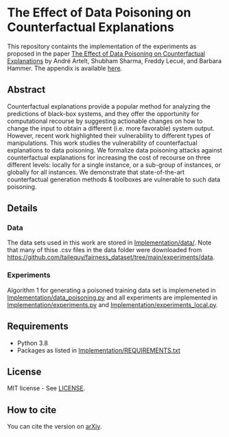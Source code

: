 # The Effect of Data Poisoning on Counterfactual Explanations

This repository containts the implementation of the experiments as proposed in the paper [The Effect of Data Poisoning on Counterfactual Explanations](paper.pdf) by André Artelt, Shubham Sharma, Freddy Lecué, and Barbara Hammer. The appendix is available [here](appendix.pdf).

## Abstract

Counterfactual explanations provide a popular method for analyzing the predictions of black-box systems, and they offer the opportunity for computational recourse by suggesting actionable changes on how to change the input to obtain a different (i.e. more favorable) system output. However, recent work highlighted their vulnerability to different types of manipulations.
This work studies the vulnerability of counterfactual explanations to data poisoning. We formalize data poisoning attacks against counterfactual explanations for increasing the cost of recourse on three different levels: locally for a single instance, or a sub-group of instances, or globally for all instances. We demonstrate that state-of-the-art counterfactual generation methods \& toolboxes are vulnerable to such data poisoning.

## Details

### Data

The data sets used in this work are stored in [Implementation/data/](Implementation/data/). Note that many of thise .csv files in the data folder were downloaded from https://github.com/tailequy/fairness_dataset/tree/main/experiments/data.

### Experiments

Algorithm 1 for generating a poisoned training data set is implemeneted in [Implementation/data_poisoning.py](Implementation/data_poisoning.py) and all experiments are implemented in [Implementation/experiments.py](Implementation/experiments.py) and [Implementation/experiments_local.py](Implementation/experiments_local.py).

## Requirements

- Python 3.8
- Packages as listed in [Implementation/REQUIREMENTS.txt](Implementation/REQUIREMENTS.txt)

## License

MIT license - See [LICENSE](LICENSE).

## How to cite

You can cite the version on [arXiv](TODO).
